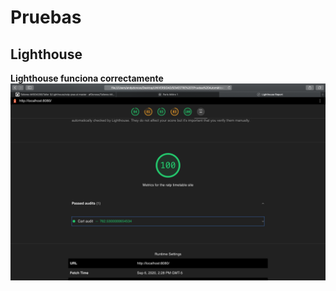 # Pruebas

## Lighthouse

**Lighthouse funciona correctamente**<br>
![Prueba Lighthouse](./images/Lighthouse%20Test.png)
